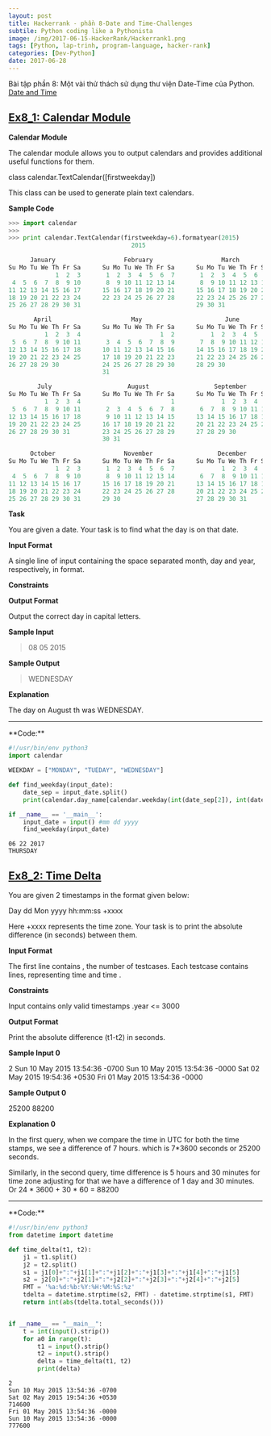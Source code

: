 ```yaml
---
layout: post
title: Hackerrank - phần 8-Date and Time-Challenges
subtile: Python coding like a Pythonista
image: /img/2017-06-15-HackerRank/Hackerrank1.png
tags: [Python, lap-trinh, program-language, hacker-rank]
categories: [Dev-Python]
date: 2017-06-28
---
```



Bài tập phần 8: Một vài thử thách sử dụng thư viện Date-Time của Python. [Date and Time](https://www.hackerrank.com/domains/python/py-date-time)

## [Ex8_1: Calendar Module](https://www.hackerrank.com/challenges/calendar-module/problem)


**Calendar Module**

The calendar module allows you to output calendars and provides additional useful functions for them.

class calendar.TextCalendar([firstweekday])

This class can be used to generate plain text calendars.

**Sample Code**
```Python
>>> import calendar
>>> 
>>> print calendar.TextCalendar(firstweekday=6).formatyear(2015)
                                  2015

      January                   February                   March
Su Mo Tu We Th Fr Sa      Su Mo Tu We Th Fr Sa      Su Mo Tu We Th Fr Sa
             1  2  3       1  2  3  4  5  6  7       1  2  3  4  5  6  7
 4  5  6  7  8  9 10       8  9 10 11 12 13 14       8  9 10 11 12 13 14
11 12 13 14 15 16 17      15 16 17 18 19 20 21      15 16 17 18 19 20 21
18 19 20 21 22 23 24      22 23 24 25 26 27 28      22 23 24 25 26 27 28
25 26 27 28 29 30 31                                29 30 31

       April                      May                       June
Su Mo Tu We Th Fr Sa      Su Mo Tu We Th Fr Sa      Su Mo Tu We Th Fr Sa
          1  2  3  4                      1  2          1  2  3  4  5  6
 5  6  7  8  9 10 11       3  4  5  6  7  8  9       7  8  9 10 11 12 13
12 13 14 15 16 17 18      10 11 12 13 14 15 16      14 15 16 17 18 19 20
19 20 21 22 23 24 25      17 18 19 20 21 22 23      21 22 23 24 25 26 27
26 27 28 29 30            24 25 26 27 28 29 30      28 29 30
                          31

        July                     August                  September
Su Mo Tu We Th Fr Sa      Su Mo Tu We Th Fr Sa      Su Mo Tu We Th Fr Sa
          1  2  3  4                         1             1  2  3  4  5
 5  6  7  8  9 10 11       2  3  4  5  6  7  8       6  7  8  9 10 11 12
12 13 14 15 16 17 18       9 10 11 12 13 14 15      13 14 15 16 17 18 19
19 20 21 22 23 24 25      16 17 18 19 20 21 22      20 21 22 23 24 25 26
26 27 28 29 30 31         23 24 25 26 27 28 29      27 28 29 30
                          30 31

      October                   November                  December
Su Mo Tu We Th Fr Sa      Su Mo Tu We Th Fr Sa      Su Mo Tu We Th Fr Sa
             1  2  3       1  2  3  4  5  6  7             1  2  3  4  5
 4  5  6  7  8  9 10       8  9 10 11 12 13 14       6  7  8  9 10 11 12
11 12 13 14 15 16 17      15 16 17 18 19 20 21      13 14 15 16 17 18 19
18 19 20 21 22 23 24      22 23 24 25 26 27 28      20 21 22 23 24 25 26
25 26 27 28 29 30 31      29 30                     27 28 29 30 31

```

**Task**

You are given a date. Your task is to find what the day is on that date.

**Input Format**

A single line of input containing the space separated month, day and year, respectively, in   format.

**Constraints**

**Output Format**

Output the correct day in capital letters.

**Sample Input**

> 08 05 2015


**Sample Output**

> WEDNESDAY


**Explanation**

The day on August th  was WEDNESDAY.


<hr>
**Code:**


```python
#!/usr/bin/env python3
import calendar

WEEKDAY = ["MONDAY", "TUEDAY", "WEDNESDAY"]

def find_weekday(input_date):
    date_sep = input_date.split()
    print(calendar.day_name[calendar.weekday(int(date_sep[2]), int(date_sep[0]), int(date_sep[1]))].upper())

if __name__ == '__main__':
    input_date = input() #mm dd yyyy
    find_weekday(input_date)
```

    06 22 2017
    THURSDAY
    

## [Ex8_2: Time Delta](https://www.hackerrank.com/challenges/python-time-delta/problem)

You are given 2 timestamps in the format given below:

Day dd Mon yyyy hh:mm:ss +xxxx

Here +xxxx represents the time zone. Your task is to print the absolute difference (in seconds) between them.

**Input Format**

The first line contains , the number of testcases. 
Each testcase contains  lines, representing time  and time .

**Constraints**

Input contains only valid timestamps
.year <= 3000

**Output Format**

Print the absolute difference (t1-t2) in seconds.

**Sample Input 0**

2
Sun 10 May 2015 13:54:36 -0700
Sun 10 May 2015 13:54:36 -0000
Sat 02 May 2015 19:54:36 +0530
Fri 01 May 2015 13:54:36 -0000

**Sample Output 0**

25200
88200

**Explanation 0**

In the first query, when we compare the time in UTC for both the time stamps, we see a difference of 7 hours. which is 7*3600 seconds or 25200 seconds.

Similarly, in the second query, time difference is 5 hours and 30 minutes for time zone adjusting for that we have a difference of 1 day and 30 minutes. Or 24 * 3600 + 30 * 60 = 88200


<hr>
**Code:**



```python
#!/usr/bin/env python3
from datetime import datetime

def time_delta(t1, t2):
    j1 = t1.split()
    j2 = t2.split()
    s1 = j1[0]+":"+j1[1]+":"+j1[2]+":"+j1[3]+":"+j1[4]+":"+j1[5]
    s2 = j2[0]+":"+j2[1]+":"+j2[2]+":"+j2[3]+":"+j2[4]+":"+j2[5]
    FMT = '%a:%d:%b:%Y:%H:%M:%S:%z'
    tdelta = datetime.strptime(s2, FMT) - datetime.strptime(s1, FMT)
    return int(abs(tdelta.total_seconds()))


if __name__ == "__main__":
    t = int(input().strip())
    for a0 in range(t):
        t1 = input().strip()
        t2 = input().strip()
        delta = time_delta(t1, t2)
        print(delta)

```

    2
    Sun 10 May 2015 13:54:36 -0700
    Sat 02 May 2015 19:54:36 +0530
    714600
    Fri 01 May 2015 13:54:36 -0000
    Sun 10 May 2015 13:54:36 -0000
    777600
    
